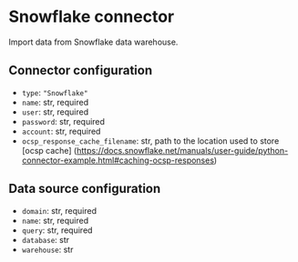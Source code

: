 # Snowflake connector

Import data from Snowflake data warehouse.

## Connector configuration

* `type`: `"Snowflake"`
* `name`: str, required
* `user`: str, required
* `password`: str, required
* `account`: str, required
* `ocsp_response_cache_filename`: str, path to the location used to store [ocsp cache] (https://docs.snowflake.net/manuals/user-guide/python-connector-example.html#caching-ocsp-responses)


## Data source configuration

* `domain`: str, required
* `name`: str, required
* `query`: str, required
* `database`: str
* `warehouse`: str
